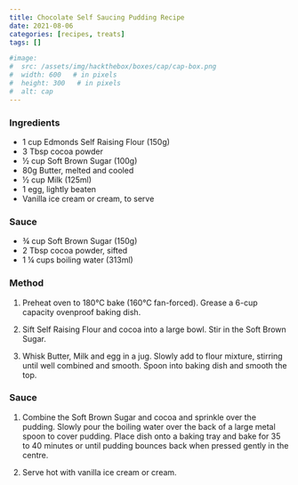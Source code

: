 ```yaml
---
title: Chocolate Self Saucing Pudding Recipe
date: 2021-08-06
categories: [recipes, treats]
tags: []

#image:
#  src: /assets/img/hackthebox/boxes/cap/cap-box.png
#  width: 600   # in pixels
#  height: 300   # in pixels
#  alt: cap
---
```

### Ingredients
- 1 cup Edmonds Self Raising Flour (150g)
- 3 Tbsp cocoa powder
- ½ cup Soft Brown Sugar (100g)
- 80g Butter, melted and cooled
- ½ cup Milk (125ml)
- 1 egg, lightly beaten
- Vanilla ice cream or cream, to serve

### Sauce
- ¾ cup Soft Brown Sugar (150g)
- 2 Tbsp cocoa powder, sifted
- 1 ¼ cups boiling water (313ml)

### Method
1. Preheat oven to 180°C bake (160°C fan-forced). Grease a 6-cup capacity ovenproof baking dish.

2. Sift Self Raising Flour and cocoa into a large bowl. Stir in the Soft Brown Sugar.

3. Whisk Butter, Milk and egg in a jug. Slowly add to flour mixture, stirring until well combined and smooth. Spoon into baking dish and smooth the top.

### Sauce
1. Combine the Soft Brown Sugar and cocoa and sprinkle over the pudding. Slowly pour the boiling water over the back of a large metal spoon to cover pudding. Place dish onto a baking tray and bake for 35 to 40 minutes or until pudding bounces back when pressed gently in the centre.

2. Serve hot with vanilla ice cream or cream.
